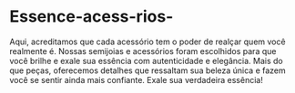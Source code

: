 # Essence-acess-rios-
Aqui, acreditamos que cada acessório tem o poder de realçar quem você realmente é. Nossas semijoias e acessórios foram escolhidos para que você brilhe e exale sua essência com autenticidade e elegância. Mais do que peças, oferecemos detalhes que ressaltam sua beleza única e fazem você se sentir ainda mais confiante. Exale sua verdadeira essência!
